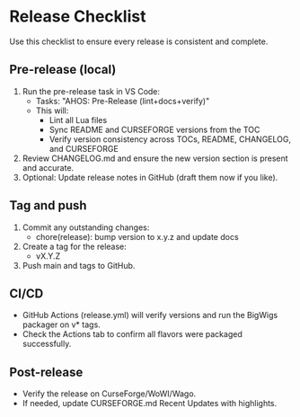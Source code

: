 # Release Checklist

Use this checklist to ensure every release is consistent and complete.

## Pre-release (local)

1. Run the pre-release task in VS Code:
   - Tasks: "AHOS: Pre-Release (lint+docs+verify)"
   - This will:
     - Lint all Lua files
     - Sync README and CURSEFORGE versions from the TOC
     - Verify version consistency across TOCs, README, CHANGELOG, and CURSEFORGE
2. Review CHANGELOG.md and ensure the new version section is present and accurate.
3. Optional: Update release notes in GitHub (draft them now if you like).

## Tag and push

1. Commit any outstanding changes:
   - chore(release): bump version to x.y.z and update docs
2. Create a tag for the release:
   - vX.Y.Z
3. Push main and tags to GitHub.

## CI/CD

- GitHub Actions (release.yml) will verify versions and run the BigWigs packager on v* tags.
- Check the Actions tab to confirm all flavors were packaged successfully.

## Post-release

- Verify the release on CurseForge/WoWI/Wago.
- If needed, update CURSEFORGE.md Recent Updates with highlights.
